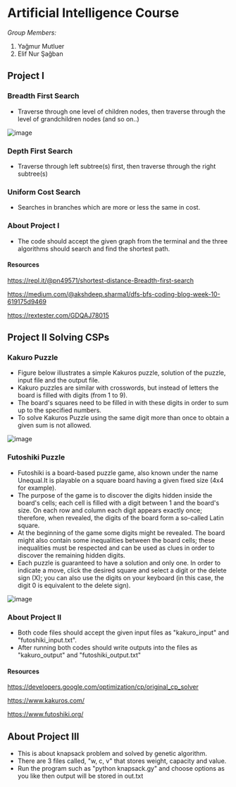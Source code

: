 # Artificial Intelligence Course

_Group Members:_

1. Yağmur Mutluer
2. Elif Nur Şağban


## Project I


### Breadth First Search

- Traverse through one level of children nodes, then traverse through the level of grandchildren nodes (and so on..)


![image](https://camo.githubusercontent.com/81237833eeedea03b1f124ef97a2834f07e81e53/687474703a2f2f7777772e6373652e756e73772e6564752e61752f7e62696c6c772f4a757374736561726368312e676966)

### Depth First Search

- Traverse through left subtree(s) first, then traverse through the right subtree(s)


### Uniform Cost Search

- Searches in branches which are more or less the same in cost.


### About Project I

- The code should accept the given graph from the terminal and the three algorithms should search and find the shortest path.


#### Resources

https://repl.it/@pn49571/shortest-distance-Breadth-first-search

https://medium.com/@akshdeep.sharma1/dfs-bfs-coding-blog-week-10-619175d9469

https://rextester.com/GDQAJ78015



## Project II Solving CSPs


### Kakuro Puzzle

- Figure below illustrates a simple Kakuros puzzle, solution of the puzzle, input file and the output file.
- Kakuro puzzles are similar with crosswords, but instead of letters the board is filled with digits (from 1 to 9).
- The board's squares need to be filled in with these digits in order to sum up to the specified numbers.
- To solve Kakuros Puzzle using the same digit more than once to obtain a given sum is not allowed.

![image](https://ibb.co/Cz0nZjZ)

### Futoshiki Puzzle
- Futoshiki is a board-based puzzle game, also known under the name Unequal.It is playable on a square board having a given fixed size (4x4 for example).
- The purpose of the game is to discover the digits hidden inside the board's cells; each cell is filled with a digit between 1 and the board's size. On each row and column each digit appears exactly once; therefore, when revealed, the digits of the board form a so-called Latin square.
- At the beginning of the game some digits might be revealed. The board might also contain some inequalities between the board cells; these inequalities must be respected and can be used as clues in order to discover the remaining hidden digits.
- Each puzzle is guaranteed to have a solution and only one. In order to indicate a move, click the desired square and select a digit or the delete sign (X); you can also use the digits on your keyboard (in this case, the digit 0 is equivalent to the delete sign).


![image](https://ibb.co/qymF6Wc)


### About Project II

- Both code files should accept the given input files as "kakuro_input" and "futoshiki_input.txt".
- After running both codes should write outputs into the files as "kakuro_output" and "futoshiki_output.txt"

#### Resources 
https://developers.google.com/optimization/cp/original_cp_solver

https://www.kakuros.com/

https://www.futoshiki.org/

## About Project III

- This is about knapsack problem and solved by genetic algorithm. 
- There are 3 files called, "w, c, v" that stores weight, capacity and value. 
- Run the program such as "python knapsack.gy" and choose options as you like then output will be stored in out.txt


